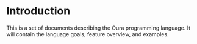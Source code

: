 # Introduction

This is a set of documents describing the Oura programming language.
It will contain the language goals, feature overview, and examples.